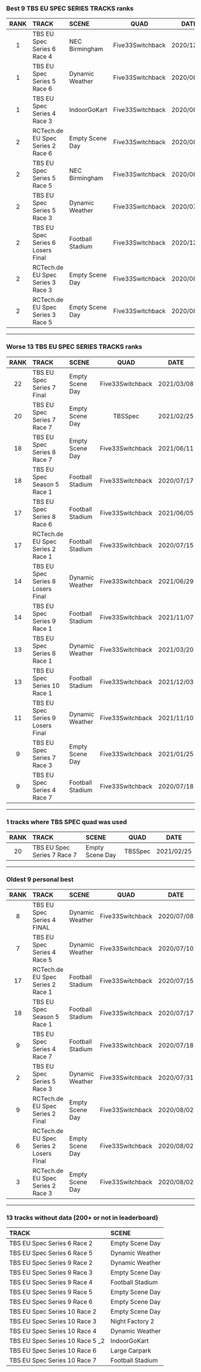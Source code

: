 ### Best 9 TBS EU SPEC SERIES TRACKS ranks
|RANK|TRACK|SCENE|QUAD|DATE|
|:---:|:---|:---|:---:|:---:|
|1|TBS EU Spec Series 6 Race 4|NEC Birmingham|Five33Switchback|2020/12/22|
|1|TBS EU Spec Series 5 Race 6|Dynamic Weather|Five33Switchback|2020/08/23|
|1|TBS EU Spec Series 4 Race 3|IndoorGoKart|Five33Switchback|2020/08/29|
|2|RCTech.de EU Spec Series 2 Race 6|Empty Scene Day|Five33Switchback|2020/08/02|
|2|TBS EU Spec Series 5 Race 5|NEC Birmingham|Five33Switchback|2020/08/07|
|2|TBS EU Spec Series 5 Race 3|Dynamic Weather|Five33Switchback|2020/07/31|
|2|TBS EU Spec Series 6 Losers Final|Football Stadium|Five33Switchback|2020/12/01|
|2|RCTech.de EU Spec Series 3 Race 3|Empty Scene Day|Five33Switchback|2020/08/03|
|2|RCTech.de EU Spec Series 3 Race 5|Empty Scene Day|Five33Switchback|2020/08/03|
---
### Worse 13 TBS EU SPEC SERIES TRACKS ranks
|RANK|TRACK|SCENE|QUAD|DATE|
|:---:|:---|:---|:---:|:---:|
|22|TBS EU Spec Series 7 Final|Empty Scene Day|Five33Switchback|2021/03/08|
|20|TBS EU Spec Series 7 Race 7|Empty Scene Day|TBSSpec|2021/02/25|
|18|TBS EU Spec Series 8 Race 7|Empty Scene Day|Five33Switchback|2021/06/11|
|18|TBS EU Spec Season 5 Race 1|Football Stadium|Five33Switchback|2020/07/17|
|17|TBS EU Spec Series 8 Race 6|Football Stadium|Five33Switchback|2021/06/05|
|17|RCTech.de EU Spec Series 2 Race 1|Football Stadium|Five33Switchback|2020/07/15|
|14|TBS EU Spec Series 8 Losers Final|Dynamic Weather|Five33Switchback|2021/06/29|
|14|TBS EU Spec Series 9 Race 1|Football Stadium|Five33Switchback|2021/11/07|
|13|TBS EU Spec Series 8 Race 1|Dynamic Weather|Five33Switchback|2021/03/20|
|13|TBS EU Spec Series 10 Race 1|Football Stadium|Five33Switchback|2021/12/03|
|11|TBS EU Spec Series 9 Losers Final|Dynamic Weather|Five33Switchback|2021/11/10|
|9|TBS EU Spec Series 7 Race 3|Empty Scene Day|Five33Switchback|2021/01/25|
|9|TBS EU Spec Series 4 Race 7|Football Stadium|Five33Switchback|2020/07/18|
---
### 1 tracks where TBS SPEC quad was used
|RANK|TRACK|SCENE|QUAD|DATE|
|:---:|:---|:---|:---:|:---:|
|20|TBS EU Spec Series 7 Race 7|Empty Scene Day|TBSSpec|2021/02/25|
---
### Oldest 9 personal best
|RANK|TRACK|SCENE|QUAD|DATE|
|:---:|:---|:---|:---:|:---:|
|8|TBS EU Spec Series 4 FINAL|Dynamic Weather|Five33Switchback|2020/07/08|
|7|TBS EU Spec Series 4 Race 5|Dynamic Weather|Five33Switchback|2020/07/10|
|17|RCTech.de EU Spec Series 2 Race 1|Football Stadium|Five33Switchback|2020/07/15|
|18|TBS EU Spec Season 5 Race 1|Football Stadium|Five33Switchback|2020/07/17|
|9|TBS EU Spec Series 4 Race 7|Football Stadium|Five33Switchback|2020/07/18|
|2|TBS EU Spec Series 5 Race 3|Dynamic Weather|Five33Switchback|2020/07/31|
|9|RCTech.de EU Spec Series 2 Final|Empty Scene Day|Five33Switchback|2020/08/02|
|6|RCTech.de EU Spec Series 2 Losers FInal|Empty Scene Day|Five33Switchback|2020/08/02|
|3|RCTech.de EU Spec Series 2 Race 3|Empty Scene Day|Five33Switchback|2020/08/02|
---
### 13 tracks without data (200+ or not in leaderboard)
|TRACK|SCENE|
|:---|:---|
|TBS EU Spec Series 6 Race 2|Empty Scene Day|
|TBS EU Spec Series 6 Race 5|Dynamic Weather|
|TBS EU Spec Series 9 Race 2|Dynamic Weather|
|TBS EU Spec Series 9 Race 3|Empty Scene Day|
|TBS EU Spec Series 9 Race 4|Football Stadium|
|TBS EU Spec Series 9 Race 5|Empty Scene Day|
|TBS EU Spec Series 9 Race 6|Empty Scene Day|
|TBS EU Spec Series 10 Race 2|Empty Scene Day|
|TBS EU Spec Series 10 Race 3|Night Factory 2|
|TBS EU Spec Series 10 Race 4|Dynamic Weather|
|TBS EU Spec Series 10 Race 5 _2|IndoorGoKart|
|TBS EU Spec Series 10 Race 6|Large Carpark|
|TBS EU Spec Series 10 Race 7|Football Stadium|
